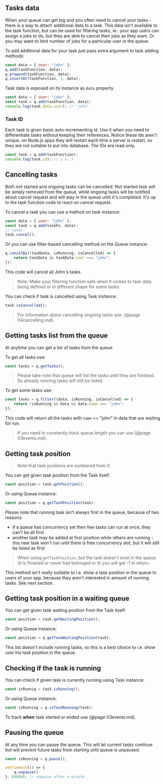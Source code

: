 ## Tasks data

When your queue can get big and you often need to cancel your tasks - there is a way to attach additional data to a
task. This data isn't available to the task function, but can be used for filtering tasks, ie:. your app users can
assign a jobs to do, but they are able to cancel their jobs as they want. Or you may want to limit number of jobs for
a particular user in the queue.

To add additional data for your task just pass extra argument to task adding methods:
```javascript
const data = { user: "john" };
q.add(taskFunction, data);
q.prepend(taskFunction, data);
q.insertAt(taskFunction, 3, data);
```

Task data is exposed on its instance as `data` property.

```javascript
const data = { user: "john" };
const task = q.add(taskFunction, data);
console.log(task.data.user); // "john"
```

### Task ID

Each task is given basic auto-incrementing id. Use it when you need to differentiate tasks without keeping their
references. Notice these ids aren't unique, on Node.js apps they will restart each time a server is restart, so they are
not suitable to put into database. The IDs are read only.

```javascript
const task = q.add(taskFunction);
console.log(task.id); // i.e. 5
```

## Cancelling tasks

Both not started and ongoing tasks can be cancelled. Not started task will be simply removed from the queue, while
ongoing tasks will be notified about cancel request and will stay in the queue until it's completed. It's up to the task
function code to react on cancel request.

To cancel a task you can use a method on task instance:
```javascript
const data = { user: "john" };
const task = q.add(taskFn, data);
// later
task.cancel();
```

Or you can use filter-based cancelling method on the Queue instance:
```javascript
q.cancelBy((taskData, isRunning, isCancelled) => {
    return taskData && taskData.user === "john";
});
```

This code will cancel all John's tasks.

> Note: Make your filtering function safe when it comes to task data being defined or in different shape for some tasks.

You can check if task is cancelled using Task instance:

```javascript
task.isCancelled();
```

> For information about cancelling ongoing tasks see: {@page 04cancelling.md}.

## Getting tasks list from the queue

At anytime you can get a list of tasks from the queue.

To get all tasks use:
```javascript
const tasks = q.getTasks();
```

> Please take note that queue will list the tasks until they are finished. So already running tasks will still be listed.

To get some tasks use:
```javascript
const tasks = q.filter((data, isRunning, isCancelled) => {
    return !isRunning && data && data.name === "john";
});
```

This code will return all the tasks with `name` == "john" in data that are waiting for run.

> If you need to constantly track queue length you can use {@page 03events.md}.

## Getting task position

> Note that task positions are numbered from 0.

You can get given task position from the Task itself:

```javascript
const position = task.getPosition();
```

Or using Queue instance:

```javascript
const position = q.getTaskPosition(task);
```

Please note that running task isn't always first in the queue, because of two reasons:
- if a queue has concurrency set then few tasks can run at once, they can't be all first
- another task may be added at first position while others are running - this new task won't run until there is free concurrency slot, but it will still be listed as first

> When using `getTaskPosition`, but the task doesn't exist in the queue (it is finished or never had belonged to it)
> you will get -1 in return.

This method isn't really suitable to i.e. show a task position in the queue to users of your app, because they aren't
interested in amount of running tasks. See next section.

## Getting task position in a waiting queue

You can get given task waiting position from the Task itself:

```javascript
const position = task.getWaitingPosition();
```

Or using Queue instance:

```javascript
const position = q.getTaskWaitingPosition(task);
```

This list doesn't include running tasks, so this is a best choice to i.e. show user his task position in the queue.

## Checking if the task is running

You can check if given task is currently running using Task instance:

```javascript
const isRunnig = task.isRunning();
```

Or using Queue instance:

```javascript
const isRunning = q.isTaskRunning(task);
```

To track **when** task started or ended use {@page 03events.md}.

## Pausing the queue

At any time you can pause the queue. This will let current tasks continue but will prevent future tasks from starting
until queue is unpaused.

```javascript
const isRunning = q.pause();

setTimeout(() => {
    q.unpause()
}, 60000); // unpause after a minute
```

